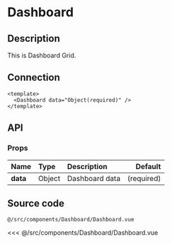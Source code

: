 # Dashboard

## Description

This is Dashboard Grid.

## Connection

```vue
<template>
  <Dashboard data="Object(required)" />
</template>
```

## API

### Props
| **Name** | **Type** | **Description** | **Default** |
| :------- | :------- | :-------------- | ----------: |
| **data** | Object | Dashboard data | (required) |

## Source code

<code class="code--path">@/src/components/Dashboard/Dashboard.vue</code>

<<< @/src/components/Dashboard/Dashboard.vue
